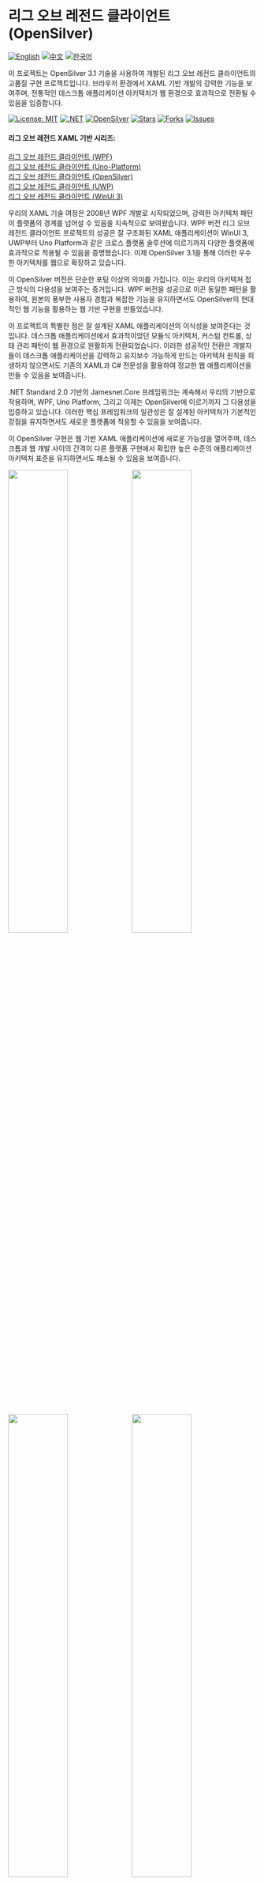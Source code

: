 # 리그 오브 레전드 클라이언트 (OpenSilver)

[![English](https://img.shields.io/badge/docs-English-blue.svg)](README.md) [![中文](https://img.shields.io/badge/docs-中文-red.svg)](README.zh-CN.md) [![한국어](https://img.shields.io/badge/docs-한국어-green.svg)](README.ko.md)

이 프로젝트는 OpenSilver 3.1 기술을 사용하여 개발된 리그 오브 레전드 클라이언트의 고품질 구현 프로젝트입니다. 브라우저 환경에서 XAML 기반 개발의 강력한 기능을 보여주며, 전통적인 데스크톱 애플리케이션 아키텍처가 웹 환경으로 효과적으로 전환될 수 있음을 입증합니다.

[![License: MIT](https://img.shields.io/badge/License-MIT-yellow.svg)](https://opensource.org/licenses/MIT)
[![.NET](https://img.shields.io/badge/.NET-9.0-blue.svg)](https://dotnet.microsoft.com/download)
[![OpenSilver](https://img.shields.io/badge/OpenSilver-3.1-purple.svg)](https://opensilver.net)
[![Stars](https://img.shields.io/github/stars/jamesnetgroup/leagueoflegends-opensilver.svg)](https://github.com/jamesnetgroup/leagueoflegends-opensilver/stargazers)
[![Forks](https://img.shields.io/github/forks/jamesnetgroup/leagueoflegends-opensilver.svg)](https://github.com/jamesnetgroup/leagueoflegends-opensilver/network/members)
[![Issues](https://img.shields.io/github/issues/jamesnetgroup/leagueoflegends-opensilver.svg)](https://github.com/jamesnetgroup/leagueoflegends-opensilver/issues)

#### 리그 오브 레전드 XAML 기반 시리즈:
[리그 오브 레전드 클라이언트 (WPF)](https://github.com/jamesnetgroup/leagueoflegends-wpf)  
[리그 오브 레전드 클라이언트 (Uno-Platform)](https://github.com/jamesnetgroup/leagueoflegends-uno)  
[리그 오브 레전드 클라이언트 (OpenSilver)](https://github.com/jamesnetgroup/leagueoflegends-opensilver)  
[리그 오브 레전드 클라이언트 (UWP)](https://github.com/JamesnetGroup/leagueoflegends-uwp)  
[리그 오브 레전드 클라이언트 (WinUI 3)](https://github.com/jamesnetgroup/leagueoflegends-winui3)

우리의 XAML 기술 여정은 2008년 WPF 개발로 시작되었으며, 강력한 아키텍처 패턴이 플랫폼의 경계를 넘어설 수 있음을 지속적으로 보여왔습니다. WPF 버전 리그 오브 레전드 클라이언트 프로젝트의 성공은 잘 구조화된 XAML 애플리케이션이 WinUI 3, UWP부터 Uno Platform과 같은 크로스 플랫폼 솔루션에 이르기까지 다양한 플랫폼에 효과적으로 적용될 수 있음을 증명했습니다. 이제 OpenSilver 3.1을 통해 이러한 우수한 아키텍처를 웹으로 확장하고 있습니다.

이 OpenSilver 버전은 단순한 포팅 이상의 의미를 가집니다. 이는 우리의 아키텍처 접근 방식의 다용성을 보여주는 증거입니다. WPF 버전을 성공으로 이끈 동일한 패턴을 활용하여, 원본의 풍부한 사용자 경험과 복잡한 기능을 유지하면서도 OpenSilver의 현대적인 웹 기능을 활용하는 웹 기반 구현을 만들었습니다.

이 프로젝트의 특별한 점은 잘 설계된 XAML 애플리케이션의 이식성을 보여준다는 것입니다. 데스크톱 애플리케이션에서 효과적이었던 모듈식 아키텍처, 커스텀 컨트롤, 상태 관리 패턴이 웹 환경으로 원활하게 전환되었습니다. 이러한 성공적인 전환은 개발자들이 데스크톱 애플리케이션을 강력하고 유지보수 가능하게 만드는 아키텍처 원칙을 희생하지 않으면서도 기존의 XAML과 C# 전문성을 활용하여 정교한 웹 애플리케이션을 만들 수 있음을 보여줍니다.

.NET Standard 2.0 기반의 Jamesnet.Core 프레임워크는 계속해서 우리의 기반으로 작용하며, WPF, Uno Platform, 그리고 이제는 OpenSilver에 이르기까지 그 다용성을 입증하고 있습니다. 이러한 핵심 프레임워크의 일관성은 잘 설계된 아키텍처가 기본적인 강점을 유지하면서도 새로운 플랫폼에 적응할 수 있음을 보여줍니다.

이 OpenSilver 구현은 웹 기반 XAML 애플리케이션에 새로운 가능성을 열어주며, 데스크톱과 웹 개발 사이의 간격이 다른 플랫폼 구현에서 확립한 높은 수준의 애플리케이션 아키텍처 표준을 유지하면서도 해소될 수 있음을 보여줍니다.

<img src="https://github.com/user-attachments/assets/3bc0d881-577e-4aa2-8802-698169d701a5" width="49%"/>
<img src="https://github.com/user-attachments/assets/d3b13869-d0f8-457d-90d9-5a637c500b4a" width="49%"/>
<img src="https://github.com/user-attachments/assets/45920f83-41b9-4924-8e92-86123d15a2a4" width="49%"/>
<img src="https://github.com/user-attachments/assets/4e41c4af-1a98-48b0-9c44-05ac48f0430e" width="49%"/>
<img src="https://github.com/user-attachments/assets/78415f9d-732c-4940-881c-beed7a6e9620" width="49%"/>
<img src="https://github.com/user-attachments/assets/b376f4ed-4ffd-4528-b1cc-6b0483f442e1" width="49%"/>
<img src="https://github.com/user-attachments/assets/3bc0d881-577e-4aa2-8802-698169d701a5" width="49%"/>
<img src="https://github.com/user-attachments/assets/0cedb504-2f27-43b8-87ed-34e85f1d7b83" width="49%"/>
<img src="https://github.com/user-attachments/assets/f5e80933-9d18-47c1-81c6-eb55a680972a" width="49%"/>
<img src="https://github.com/user-attachments/assets/d8aa51d5-c6e1-4a9a-95f8-e20a7c6f9f91" width="49%"/>
<img src="https://github.com/user-attachments/assets/c2cc6c22-8345-4333-83a2-61ab08883652" width="49%"/>
<img src="https://github.com/user-attachments/assets/fd6aa0ca-14c1-4446-b6cb-2617bc15b373" width="49%"/>
<img src="https://github.com/user-attachments/assets/be84fe63-4fb5-4a6c-a537-9907b88e648b" width="49%"/>
<img src="https://github.com/user-attachments/assets/24db2d8b-b839-42b2-be8a-2fc6266dad77" width="49%"/>
<img src="https://github.com/user-attachments/assets/642ccf0d-f2df-4adc-bb87-b1246cbda0b7" width="49%"/>
<img src="https://github.com/user-attachments/assets/bece2bfd-1bb9-436e-b928-929d3706398c" width="49%"/>

## 핵심 기술 스택
> 저장소에는 모든 프레임워크 소스 코드가 포함되어 있습니다.

- [x] **Jamesnet.Core**: .NET Standard 2.0 기반 크로스 플랫폼 핵심 라이브러리
- [x] **OpenSilver 3.1**: 현대적인 Silverlight 호환 웹 프레임워크
- [x] **Jamesnet.OpenSilver**: 웹에 최적화된 윈도우 관리 및 UI 프레임워크

## 주요 기능 및 구현

1. **웹 최적화 아키텍처**
   - [x] 웹에 적합한 모듈식 및 분산 시스템 설계
   - [x] 브라우저 친화적 상태 관리
   - [x] 웹 특화 성능 최적화

2. **고급 OpenSilver 기술**
   - [x] 웹 호환 커스텀 컨트롤 구현
   - [x] 브라우저 최적화 상태 관리
   - [x] 웹 특화 렌더링 최적화

3. **성능 최적화**
   - [x] 브라우저 메모리 관리
   - [x] 웹 특화 비동기 패턴
   - [x] 네트워크 인식 리소스 로딩

4. **UI/UX 디자인**
   - [x] 웹 호환 Geometry Path 구현
   - [x] 브라우저 최적화 애니메이션
   - [x] 반응형 디자인 적용

5. **프레임워크 디자인**
   - [x] 웹 호환 이벤트 시스템
   - [x] 브라우저 상태 관리 패턴
   - [x] 웹 지향 내비게이션 시스템

이 프로젝트는 Jamesnet.Core와 Jamesnet.OpenSilver를 기반으로 한 고급 디자인 패턴과 기술을 포괄적으로 보여주며, 브라우저 기반 XAML 개발의 강력한 기능을 최대한 활용합니다. 대규모 웹 애플리케이션 개발에 필요한 다양한 기술과 패턴의 실제 적용 사례를 제공함으로써, 데스크톱과 웹 개발 사이의 간극을 연결하고자 하는 개발자들을 위한 풍부한 학습 자료로 활용됩니다.

우리는 이 프로젝트가 XAML 생태계의 개발자들에게 영감을 주고, OpenSilver를 사용한 정교한 웹 애플리케이션 개발의 모범 사례가 되기를 희망합니다. 더 나아가, 이 프로젝트를 통해 잘 설계된 XAML 애플리케이션이 어떻게 플랫폼 간에 원활하게 전환될 수 있는지 - WPF로 구축된 데스크톱 애플리케이션에서 OpenSilver로 구동되는 웹 애플리케이션에 이르기까지, XAML이 가진 강력한 아키텍처와 풍부한 사용자 경험을 유지하면서도 현대 웹 개발의 새로운 지평을 열 수 있음을 보여주고자 합니다.

## 기술 스택
- .NET 9.0
- OpenSilver 3.1
- Jamesnet.Core
- Jamesnet.OpenSilver

## 시작하기
### 필수 조건
- Visual Studio 2022 이상
- .NET 9.0 SDK
- OpenSilver 3.1 SDK
- Jamesnet.OpenSilver NuGet 패키지

### 설치 및 실행
#### 1. 저장소 복제:

```
git clone https://github.com/jamesnetgroup/leagueoflegends-opensilver.git
```

#### 2. 솔루션 열기
- [x] Visual Studio
- [x] Visual Studio Code
- [x] JetBrains Rider

<img src="https://github.com/user-attachments/assets/af70f422-7057-4e77-a54d-042ee8358d2a" width="32%"/>
<img src="https://github.com/user-attachments/assets/e4feaa10-a107-4b58-8d13-1d8be620ec62" width="32%"/>
<img src="https://github.com/user-attachments/assets/5ff487f6-55e4-43e1-9abf-f8d419ee6943" width="32%"/>


#### 3. 빌드 및 실행
- [x] 시작 프로젝트 설정
- [x] F5 키를 누르거나 실행 버튼 클릭
- [x] 최신 브라우저 권장

## 학습 기회
이 프로젝트는 개발자들에게 다음과 같은 귀중한 학습 기회를 제공합니다:
1. **복잡한 UI 구현**: 웹 환경에서 복잡한 사용자 인터페이스를 구현하는 기술 학습
2. **커스텀 컨트롤 개발**: OpenSilver에서 커스텀 컨트롤을 구축하는 과정 이해
3. **MVVM 실전**: 복잡한 웹 애플리케이션에서 MVVM 패턴의 실제 구현 확인
4. **Geometry Path 활용**: 웹 환경에서 Geometry Path를 사용한 복잡한 UI 디자인 마스터
5. **성능 최적화**: 대규모 웹 애플리케이션의 최적화 전략 학습

## 기여하기
리그 오브 레전드 클라이언트(OpenSilver 버전) 프로젝트에 대한 기여를 환영합니다! 이슈 제출, 풀 리퀘스트 생성, 또는 개선 제안을 자유롭게 해주세요.

## 라이선스
이 프로젝트는 MIT 라이선스를 따릅니다 - 자세한 내용은 [LICENSE](LICENSE) 파일을 참조하세요.

## 연락처
- 웹사이트: https://jamesnet.dev
- 이메일: james@jamesnet.dev, vickyqu115@hotmail.com

웹 환경에서 복잡한 게임 인터페이스를 구현하는 OpenSilver의 강력한 기능을 경험해보세요!
